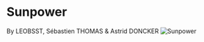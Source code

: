 # Sunpower
 
 By LEOBSST, Sébastien THOMAS & Astrid DONCKER
<img src="https://repository-images.githubusercontent.com/556687937/c8755ce5-d7a5-4660-8e4c-b95dd6ff8db5" alt="Sunpower">
